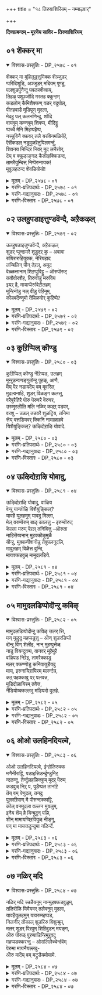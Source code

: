 +++
title = "१८ तिरुवाशिरियम् – नम्माऴ्वार्"

+++


**दिव्यप्रबन्दम् – मूरनॆय साविर – तिरुवाशिरियम्**

## ०१ शॆक्कर् मा

<details open><summary>विश्वास-प्रस्तुतिः - DP_२५७८ - ०१</summary>

शॆक्कर् मा मुहिलुडुत्तुमिक्क शॆञ्जुडर्  
प्परिदिशूडि, अञ्जुडर् मदियम् पूण्डु,  
पलशुडर्पुनैन्दु पवळस्शॆव्वाय्,  
तिहऴ् पशुञ्जोदि मरतह क्कून्ऱम्  
कडलोन् कैमिशैक्कण् वळर् वदुपोल्,  
पीतहवाडै मुडिपूण् मुदला,  
मेदहु पल् कलनणिन्दु, शोदि  
वायवुम् कण्नवुम् शिवप्प, मीदिट्टु  
प्पच्चै मेनि मिहप्पहैप्प,  
नच्चुविनै क्कवर् तलै यरविनमळियेऱॆ,  
ऎर्सॆकडल् नडुवुळऱॆतुयिलमर्न्दु,  
शिवनय निन्दिर निवर् मुद लनैत्तोर्,  
दॆय् व क्कूऴाङ्गळ् कैतॊऴक्किडन्द,  
तामरैयुन्दित्त् निप्पॆरुनायक\!  
मूवुलहळन्द शेवडियोयो\!
</details>

<details><summary>मूलम् - DP_२५७८ - ०१</summary>

शॆक्कर् मा मुहिलुडुत्तुमिक्क शॆञ्जुडर्  
प्परिदिशूडि, अञ्जुडर् मदियम् पूण्डु,  
पलशुडर्पुनैन्दु पवळस्शॆव्वाय्,  
तिहऴ् पशुञ्जोदि मरतह क्कून्ऱम्  
कडलोन् कैमिशैक्कण् वळर् वदुपोल्,  
पीतहवाडै मुडिपूण् मुदला,  
मेदहु पल् कलनणिन्दु, शोदि  
वायवुम् कण्नवुम् शिवप्प, मीदिट्टु  
प्पच्चै मेनि मिहप्पहैप्प,  
नच्चुविनै क्कवर् तलै यरविनमळियेऱॆ,  
ऎर्सॆकडल् नडुवुळऱॆतुयिलमर्न्दु,  
शिवनय निन्दिर निवर् मुद लनैत्तोर्,  
दॆय् व क्कूऴाङ्गळ् कैतॊऴक्किडन्द,  
तामरैयुन्दित्त् निप्पॆरुनायक\!  
मूवुलहळन्द शेवडियोयो\!
</details>

<details><summary>गरणि-प्रतिपदार्थः - DP_२५७८ - ०१</summary>

शॆक्कर् = सञ्जॆगॆम्पाद, मा = बलुदॊड्ड, मुहिल् = मोडवन्नु, उडुत्तु = उट्टुकॊण्डु, मिक्क =बहळ, शॆम् शुडर् = कॆम्पुतेजस्सन्नुळ्ळ सूर्यन, परिदि = परिवे षवन्नु \(सुत्तलिरुव विशिष्टवाद बॆळकन्नु\) शूडि = मुड्दु \(शिखरदल्लि धरिसि\) अम् शुडर् = सॊबगिन तेजस्सिन, मदियम् = चन्द्रनन्नु, पूण्डु = \(आभरणदन्तॆ\) धरिसि, पलशुडर् = हलवारु ज्योति\(नक्षत्र\)गळन्नु, पुनैन्दु = अलङ्करिसिकॊण्डु, पवळम् = हवळदन्तॆ, शॆम् वाय् = चॆन्दुटिगळ, मरतहम् कुन्ऱम् = मरकतरत्नद पर्वतवु. कडलोन् = समुद्रराजन, कैमिशै = कैगळल्लि \(तोळिनल्लि\), कण् वळर् वदु पोल् = पवडिसिरुव हाऎ, पीतह = हळदिय, आडै = वस्त्रवन्नू \(पीताम्बरवन्नू\), मुडिपूण् = किरीट, मुदला = मॊदलाद, मेदहु = बलुश्रेष्ठवाद, पल् = हलवारु, कलन् अणिन्दु = आभरणगळन्नु धरिसि, शोदि = बॆळगुव, वाय् अवुम् = तुटिगळन्नू, कण् अवुम् = कण्णुगळन्नू, शिवप्प = कॆम्पगू, \(कॆम्पागिरलु\), मीदिट्टु = मेलॆ जोडिसिरुव, पच्चैमेनि = पच्चॆय बण्नदिन्द शोभिसुव देह\(कान्ति\)वु, मिह = बहुवागि, पहैप्प = वैविध्यमयवागि, नच्चु = विषद\(नञ्जिन\), विनै = कार्यवन्नु माडुव, कवर् तलै = हरडिरुव तलॆयन्नुळ्ळ, अरवु = सर्पद, इन् = इनिदाद \(सुखकरवाद\), अमळि = हासुगॆयन्नु एऱि = हत्ति, ऎऱिकडल् = अलॆगळिन्द तुम्बिद कडलिन, नडुवुळ् = नडुवॆ, अऱितुयिल् = योगनिद्दॆयन्नु, अमर्न्दु = हिडिदु, शिवन् = शिवनू, अयन् = चतुर्मुखनू \(अजनू\), इन्दिरन् = देवेन्द्रनू, इवर् मुदल् = इवरे मॊदलागि, अनित्तोर् = ऎल्लरू, दॆय्व कुऴाङ्गळ् = देवतॆगळ कूटगळू,कैतॊऴि = कैमुगियलु, किडन्द = पवडिसिरुव, तामरै उन्दि = तावरॆहूवन्नु हॊक्कुळल्लि उळ्ळ, तनि = विशिष्ठनाद, पॆरुनायह = सर्वेश्वरने, मू उलहु = मूरुलोकगळन्नु, अळन्द = अळॆदुकॊण्ड, शे अडियोये= कोमलवाद \(सुन्दरवाद\) तिरुवडिगळुळ्ळवने.
</details>

<details><summary>गरणि-गद्यानुवादः - DP_२५७८ - ०१</summary>

सञ्जॆगॆम्पिन बलु दॊड्ड मुगिलन्नुट्टु, बहळ कॆम्पुतेजस्सन्नुळ्ल सूर्यन सुत्तलिरुव विशिष्टवाद बॆळकन्नु शिखरदल्लि धरिसि, सॊबगिन तेजस्सिन चन्द्रनन्नु आभरणदन्तॆ धरिसि, हलवारु ज्योति\(नक्षत्र\)गळन्नु अलङ्करिसिकॊण्डु, हवळदन्तॆ चॆन्दुटिगळन्नुळ्ळ, मरकतरत्नद पर्वतवु समुद्रराजन कैगळल्लि पवडिसिरुव हागॆ, पीताम्बरवन्नुट्टु, किरीटवे मॊदलाद बहुश्रेष्ठवाद हलवारु आभरणगळन्नु धरिसि, बॆळगुव \(कॆम्पगिरुव\) तुटिगळन्नू कण्णुगळन्नू जोडिसिरुव पच्चॆबण्णदिन्द शोभिसुव देहवु अत्यन्त वैविध्यमयवागियू, विषद कॆलसद हरडिरुव तलॆयन्नुळ्ळ सर्पद सुखकरवाद हासुगॆयल्लि अलॆगळिन्द तुम्बिद कडलिन नडुवॆ योगनिद्दॆयन्नु हिडिदु, शिवनू, ब्रह्मनू \(अजनू\), देवेन्द्रनू, इवरे मॊदलाद ऎल्ल देवतॆगळ कूटगळू कैमुगियुवन्तॆ, पवडिसिरुव पद्मनाभनाद अतिश्रेष्ठनाद सर्वेश्वरने, मूरु लोकगळन्नू अळॆदुकॊण्ड कोमलवाद \(सुन्दरवाद\) तिरुवडिगळुळ्ळवने\!
</details>

<details><summary>गरणि-विस्तारः - DP_२५७८ - ०१</summary>

सर्वेश्वरन दिव्यमङ्गळ स्वरूपवन्नु – ऎन्दरॆ, भगवन्तन साकार स्वरूपवन्नु – इल्लि आळ्वाररु विवरिसतॊडगिद्दारॆ. यावुदक्कू साटियिल्लद, ऎल्ल बगॆयल्लू सर्वश्रेष्ठनू, परमसुन्दरनू आद भगवन्तनन्नु नम्मन्थ सामान्य जनरिगॆ विवरिसि हेळुवुदादरू हेगॆ? नम्म अनुभवदल्लिये इरुव यावुदादरॊन्दु अपरूपवाद वस्तुवन्नु ऎत्तिकॊण्डु, अदर सॊबगन्नु ऊहॆयिन्द अनेकपट्टु हॆच्चिसिकॊण्डु, आ मूलक भगवन्तनन्नु अरियबहुदाद मार्गवन्नु इल्लि अनुसरिसलागिदॆ.

भगवन्तन ऒन्दॊन्दु अवयववन्नू, हीगॆ, बेरॆबेरॆ वस्तुगळॊडनॆ होलिसि, वर्णिसि हेळबहुदागिरुवाग, अवनन्नु परिपूर्णवागि वर्णिसि तिळियुवुदादरू साध्यवे? इदक्कागि, इल्लि आळ्वाररु ऒन्दु दीर्घवाद उपमानवन्नु बळसिकॊण्डिद्दारॆ. इतिहास, पुराणादि महाकाव्यगळल्लि बळसुव काव्योपमानगळ हागॆये इल्लिरुव उपमान. सामान्य उपमानदन्तल्लदॆ, इदर ऎरडु भागगळू बॆळॆयुत्ता होगुत्तवॆ. ऎरडु भागगळिगू निखरवाद होलिकॆ कॆलवॊम्मॆ कण्डु बरदिरबहुदु. अवु हागॆ अळ्ळकवागिये जोडणॆयागिरबहुदु.

इल्लि बळसिरुव काव्योपमानद वैशिष्ट्यवन्नु नोडोण. उपमानद पूर्वभागदल्लिरुवुदु; ऒन्दु दॊड्डबॆट्ट. \(अदन्नु अस्ताचल ऎन्नबहुदेनो\!\) अदु बलु दूरदल्लिदॆ. सूर्यनु अदर हिन्दॆ मरॆयागुवुदरल्लिद्दानॆ. सूर्यन हॊम्बॆळकु अदन्नू अदर सुत्तलूइरुव मोडगळन्नू सञ्जॆगॆम्पिन सुन्दरवाद बण्णदिन्द हॊळॆयिसुत्तदॆ. सूर्यनु तन्न तेजस्सन्नु अदर शिखरदल्लि हरडि हॊळॆयुत्तिद्दानॆ. कॆम्बण्णद सीरॆयन्नुट्टु मरकतरत्नद हागॆ आ बॆट्ट आकर्षकवागि कङ्गॊळिसुत्तदॆ. चन्द्रनू तारॆगळु आ बळिक बॆळगुत्ता बॆट्टक्कॆ बगॆबगॆय आभरणगळनन्नु जोडिसिदन्तॆ कङ्गॊळिसुत्तवॆ. सञ्जॆय कॆम्बण्णवे शिखरवन्नु चॆन्दुटिगळन्तॆ माडिदॆ. आ बॆट्टद मुन्दुगडॆयल्लि अलॆगळिन्द तुम्बिरुव बलु विस्तारवाद सागरविदॆ. आ सागरदल्लि शान्तवागि आ बॆट्ट मलगिरुवन्तॆ \(निद्रिसुत्तिरुवन्तॆ\) शोभिसुत्तदॆ. इदॆल्ल उपमानद मॊदलभाग.

उपमानद उत्तरभागदल्लि \(कडॆयभागदल्लि\) सर्वेश्वरनाद भगवन्तन साटियिल्लद रूपद विवरणॆ कण्डु बरुत्तदॆ. भगवन्तन देह ऒन्दु दॊड्ड पच्चॆय बॆट्टवे. अवनु हॊळॆहॊळॆयुव पीताम्बरवन्नु उट्टिद्दानॆ. अवन तुटिगळु कॆम्पगॆ आकर्षकवागिवॆ. मैमेलॆ नानाबगॆय रत्नाभरणगळ अलङ्कार. अलॆगळिन्द तुम्बिद पाल्गडलल्लि, हॆडॆगळन्नु बिच्चि कॊडॆयन्तॆ हिडिदिरुव शेषन हासुगॆयल्लि स्वामियु पवडिसि, योगनिद्दॆयल्लिद्दानॆ. ब्रह्म, रुद्र, इन्द्र मुन्ताद देवतॆगळॆल्लरू अल्लिगॆ बन्दु, मूरुलोकगळन्नू अळॆदुकॊण्ड अवन पवित्रवाद पादगळन्नु पूजिसुत्तारॆ. अवन नाभियल्लि सुन्दरवाद कमलद हू इदॆ.

ई ऎरडु भागगळन्नू ऒन्दु बगॆयल्लि अळ्ळकवागि कूडिसि, दीर्घवाद रीतियल्लि जोडिसिरुवुदे ई काव्योपमान.

विवरणॆयन्नु नोडिदरॆ महाविष्णुवाद सर्वेश्वरन विभवावतारवन्नु इल्लि हेळलागुत्तिदॆ ऎनिसुत्तदॆ.
</details>

## ०२ उलहुपडाइत्तुण्डवॆन्दै, अऱैकऴल्

<details open><summary>विश्वास-प्रस्तुतिः - DP_२५७९ - ०२</summary>

उलहुपडाइत्तुण्डवॆन्दै, अऱैकऴल्  
शुडर् प्पून्दामरै शूडुदऱ् कु – अवावा  
रुयिरुरुहियुक्क, नेरियहाद  
लन्बिलिन् पीन् तेऱल्, अमुद  
वॆळ्ळत्तानाम् शिऱप्पुविट्टु – ऒरुपॊरुट्  
कशैवोरशैह, तिरुवॊडु मरुविय  
इयऱ् है, मायाप्पॆरुविऱौलहम्  
मून्ऱिनॊडु नल् वीडु पॆऱिनुम्,  
कॊळ्वदॆण्णुमो तॆळ्ळियोर् कुऱिप्पे?
</details>

<details><summary>मूलम् - DP_२५७९ - ०२</summary>

उलहुपडाइत्तुण्डवॆन्दै, अऱैकऴल्  
शुडर् प्पून्दामरै शूडुदऱ् कु – अवावा  
रुयिरुरुहियुक्क, नेरियहाद  
लन्बिलिन् पीन् तेऱल्, अमुद  
वॆळ्ळत्तानाम् शिऱप्पुविट्टु – ऒरुपॊरुट्  
कशैवोरशैह, तिरुवॊडु मरुविय  
इयऱ् है, मायाप्पॆरुविऱौलहम्  
मून्ऱिनॊडु नल् वीडु पॆऱिनुम्,  
कॊळ्वदॆण्णुमो तॆळ्ळियोर् कुऱिप्पे?
</details>

<details><summary>गरणि-प्रतिपदार्थः - DP_२५७९ - ०२</summary>

उलहु = लोकगळन्नु, पडैत्तु = सृष्टिसि, उण्ड = नुङ्गिद, ऎन्दै = सर्वेश्वरन, अऱै = सद्दुमाडुव, कऴल् =आभरणगळ, शुडर् = हॊळॆयुव, सुन्दरवाद, तामरै = कमलगळन्नु, शूडुदऱ् कु = \(तलॆयल्लि\) मुडियुवुदक्कॆ, अवावु = आशिसुव, आर् उयिर् = तुम्बु जीववु \(आत्मवु\), उरुहि = कागि, उक्क = कृशिसि, नेरिय = उण्टाद, कादल् = भक्तियॆम्ब, अन्बिल् = आशॆयिन्द, इन् बु = हितवन्नु \(आनन्दवन्नु\), ईन् = कॊडुव, \(उण्टुमाडुव\), तेऱल् = मधुवु आद, अमुदम् = अमृत्द, वॆळ्ळत्तान् = प्रवाहदिन्द, आम् = आघुव, शिऱप्पु = हिरिमॆयन्नु, विट्टु =बिट्टु \(त्यजिसि\), ऒरु पॊरुट्कु = ऒन्दु \(कीळाद ऒन्दु\) प्रयोजनक्कागि, अशैवोर् = अलॆदाडुववरु, अशैह् = \(हागॆये\) अलॆदाडुत्तिरलि, तिरुवॊडु = श्रीदेवियॊडनॆ, मरुविय = कूडिरुव, इयऱ् कै= \(सहज\) स्वभावद, माया = नाशवागद, पॆरु विऱल् = अत्यन्त समर्थवाद, उलहम् = लोकगळु, मून्ऱिनॊडु =मूररॊडनॆयू, \(मूरक्किन्तलू\), नल् वीडु = उत्तमवाद वासस्थळवन्नु, पॆऱिनुम् = पडॆदरू\(पडॆयुवन्तादरू\), कॊळ्वदु = अनुसरिसुवुदु \(स्वीकरिसुवुदु\), ऎण्णुमो = साध्यवो, तॆळ्ळियोर् = तिळिदवर, कुऱिप्पे = गुरिये.
</details>

<details><summary>गरणि-गद्यानुवादः - DP_२५७९ - ०२</summary>

लोकगळन्नु सृष्टिसुव मत्तु लयगॊळिसुव \(उण्णुव\) सर्वेश्वरन सद्दु माडुव आभरणगळ हॊळॆयुव सॊबगिन \(पाद\) कमलगळन्नु तलॆयल्लि मुडियुवुदक्कॆ आशिसुव तुम्बु जीववु \(आत्मवु\) करगि कृशिसि \(बाडि\) उण्टाद भक्तियॆम्ब आशॆयिन्द हितवन्नु \(आनन्दवन्नु\) तरुव मधुवाद अमृतद प्रवाहदिन्द आगुव हिरिमॆयन्नु बिट्टुकॊट्टु, कीळाद \(अल्पवाद\) ऒन्दु प्रयोजनक्कागि अलॆदाडुववरु हागॆये अलॆदाडुत्तिरलि. श्रीदेवियॊडनॆ कूडिरुव \(सकलैश्वर्यदिन्द कूडिरुव\), अत्यन्त समर्थवाद, मूरुलोकगळिगिन्तलू उत्तमवाद वासस्थळवन्नु \(नॆलॆयनु\) पडॆयुवन्तादरू तिळिदवरगुरियन्ने स्वीकरिसुवुदु साध्यवो?
</details>

<details><summary>गरणि-विस्तारः - DP_२५७९ - ०२</summary>

ई पाशुरवू हिन्दिन पाशुरदन्तॆ तॊडकिनिन्द तुम्बिदॆ. जागरूकतॆयिन्द विषयवन्नु विङ्गडिसिकॊण्डु, सारवन्नु ग्रहिसबेकागिदॆ.

याव बगॆय जीवन श्रेयस्कर? सामान्यगृहस्थजीवनवे? विवेकिय जीवनवे? सामान्यगृहस्थन आशॆ अल्पवादद्दु. प्रापञ्चिक सुखवन्नु पडॆदुकॊळ्ळुव आशॆमात्रवे. विवेकि बल्ल ई प्रापञ्चिक सुखक्षणिकवादद्दु ऎन्दू, शाश्वतानन्दवन्नु कॊडुव गुरियॊन्दिदॆयॆन्दू, अदन्नु साधिसिकॊळ्ळुवुदक्कॆ सतत प्रयत्न नडॆसुवुदे परमश्रेष्ठवॆन्दू, आ गुरियन्नु सेरलुतक्क मार्गवन्ने अवनु अनुसरिसुत्तानॆ. आ मार्ग यावुदु?

हिन्दिन पाशुरदल्लि सर्वेश्वरनाद भगवन्तन नित्यसौन्दर्यस्वरूपवन्नु स्वारस्यपूर्णवागि हेळलायितु. इल्लि आ स्वामिय हिरिमॆयन्नु हेळलागुत्तदॆ. भगवन्तनु सृष्टि, स्थिति, लय कालगळल्लॆल्ला सर्वरक्षकनागिरतक्कवनु. अवनन्नु दृढवागि, भक्तिपूर्वकवागि आश्रयिसुवुदरिन्द, अमरत्ववन्नू, सकलसौभाग्यगळन्नु अनुभविसि आनन्दिसुव श्रेष्ठवाद नॆलॆयन्नू पडॆयबहुदु. अदु हेगॆ?

भगवन्तनल्लि दृढवाद आशॆयन्नु तन्दुकॊळ्ळुवुदु हेगॆ? सर्वसमर्थनू, सर्वरक्षकनू आद अवन साटियिल्लद हिरिमॆयल्लि अचलवाद विश्वासवन्निडुवुदु. दिव्याभरणगळिन्द हॊळॆयुव अवन तिरुवडिगळन्नु तन्न तलॆय मेलॆ ऎडॆबिडदॆ धरिसुव आशॆयन्नु हॆच्चिसिकॊळ्ळुवुदु. अदक्कागि तनु मनगळन्नु सॊरगिसुवुदु. हीगॆ, भक्तियॆम्ब गाढवाद आशॆयन्नु हॆच्चिसिकॊळ्ळुवुदु. अदन्नु बॆळसिकॊळ्ळुत्ता, आ जीवनवन्ने ऎडॆबिडदंऎ सवियुत्ता होगुवुदु. हीगॆ माडुवुदरिन्द बरुव अमरत्वद हिरिमॆयेनॆन्दु अरितुकॊळ्ळुवुदु. हीगॆल्ल योचिसुत्ता इहजीवनवन्नु कळॆयुव ’तिळिदवर’ \(ज्ञानिगळ\) मार्गदर्शनवन्नू, गुरियन्नू चिन्तिसुत्ता, साधुवागि जीविसुवुदे ऒन्दु दिव्यानुभव. सामान्य गृहस्थन हागॆ हॊट्टॆ, बट्टॆ, अलङ्कार, इन्द्रियसुखगळॆम्ब क्षणिकवाद अल्पफलगळ कडॆगॆ गमनकॊडुवुदक्किन्तलू ऎल्लरू ’तिळिदवर’ गुरियन्नू मार्गवन्नू स्वीकरिसुवुदे युक्तवादद्दु.
</details>

## ०३ कुऱिप्पिल् कॊण्डु

<details open><summary>विश्वास-प्रस्तुतिः - DP_२५८० - ०३</summary>

कुऱिप्पिल् कॊण्डु नॆऱिप्पड, उलहम्  
मून्ऱुडन्वणङ्गुतोन्ऱु पुहऴ्, आणै,  
मॆय् पॆऱ नडायदॆय् वम् मूवरिल्  
मुदल्वनाहि, शुडर् विळङ्ग कलत्तु,  
वरैपुरैतिरै पॊरु पॆरुवरै वॆरुवर,  
उरुमुरलॊलि मलि नळिर् कडऱ् पडवर्,  
वरशु – उडल् तडवरै शुळट्रिय, तनिमा  
त्तॆय् वत्तडियवर् क्किनि नामाळाहवे  
यिशैयुङ्किल्? ऊऴिदोऱाऴि योवादे.
</details>

<details><summary>मूलम् - DP_२५८० - ०३</summary>

कुऱिप्पिल् कॊण्डु नॆऱिप्पड, उलहम्  
मून्ऱुडन्वणङ्गुतोन्ऱु पुहऴ्, आणै,  
मॆय् पॆऱ नडायदॆय् वम् मूवरिल्  
मुदल्वनाहि, शुडर् विळङ्ग कलत्तु,  
वरैपुरैतिरै पॊरु पॆरुवरै वॆरुवर,  
उरुमुरलॊलि मलि नळिर् कडऱ् पडवर्,  
वरशु – उडल् तडवरै शुळट्रिय, तनिमा  
त्तॆय् वत्तडियवर् क्किनि नामाळाहवे  
यिशैयुङ्किल्? ऊऴिदोऱाऴि योवादे.
</details>

<details><summary>गरणि-प्रतिपदार्थः - DP_२५८० - ०३</summary>

कुऴिप्पिल् कॊण्डु = गुरियागिट्टुकॊण्डु, \(सङ्कल्पिसि\), नॆऱि पड = सन्मार्गदल्ल् बीळुवुदन्नु, उलहम् = मून्ऱु = मूरुलोकगळू, उडन् = ऒट्टिगॆ, वणङ्गु = ऎरतुवुदरिन्द, तोन्ऱु = तोरुव \(कण्डुबरुव\), पुहऴ् = कीर्तियुळ्ळवनागि, आणै = \(तन्न\) आज्ञॆयन्नु, मॆय् पॆऱ = वास्तववागिरुवन्तॆ, \(सत्यवागियू, सत्यवागि पडॆयुवन्तॆ\), नडाय = नडॆसुववनागि, शॆय् वम् मूवरिल् = मूवरु देवरुगळल्लि, मुदल् वन् आहि = प्रधाननागिरुववनू, शुडर् विळङ्गु = ज्योति बॆळगुव, आहत्तु = ऎदॆयुळ्ळवनू, वरैपुरै = बॆट्टदहागॆ, तिरै = अलॆगळु, पॊरु = नुग्गिबरुव, पॆरुवरि = महत्ताद पर्वतगळू \(कुलपर्वतगळू\), वॆरुवरै = महत्ताद पर्वतगळू \(कुलपर्वतगळू\), वॆरुवर = अञ्जुवन्तॆ, उरुम् = सिडिलु, मुरल् = मॊळगुवन्तॆ, ऒलि = शब्ददिन्द, मलि = तुम्बिरुव, नळिर् = तम्पाद, कडल् = कडलल्लि, पडमरवु = हॆडॆय सर्पद, अरशु = आसन \(वासुकिय\), उडल् = देहवन्नु, तडवरै = बलुदॊड्डपर्वतक्कॆ \(मन्दरपर्वतक्कॆ\), शुऴट्रिय = सुत्तिदवनाद, तनि = साटियिल्लदवनाद \(अद्वितीयनाद\), मादॆय् वत्तु = महादेवन \(सर्वेश्वरन\), अडियवर् क्कु = भक्तरिगॆ, इनि = इन्नु, नाम् = नावु, आळ् आहवे = दासरागिये, इशैक्कूम् कॊल् = हॊन्दिकॊण्डिरुबेको? ऊऴिदोऱुऊऴि = युगयुगगळल्लियू, ओवादे = बिडदन्तॆ.
</details>

<details><summary>गरणि-गद्यानुवादः - DP_२५८० - ०३</summary>

मूरु लोकगळू सन्मार्गदल्लि नडॆयुवुदन्नु गुरियागिट्टुकॊण्डवनू, \(अवु\) ऒट्टिगॆ ऎरगुवुदरिन्द कण्डुबरुव कीर्तियुळ्ळवनू, तन्न आज्ञॆयन्नु सत्यवागिरुवन्तॆ \(चाचुतप्पदन्तॆ\) नडॆसुववनू, मूवरु देवरुगळल्लि प्रधाननागिरुववनू, हॊळॆहॊळॆयुव ऎदॆयुळ्ळवनू, कुलपर्वतगळू नडुगुवन्तॆ बॆट्टदहागॆ अलॆगळु नुग्गि बरुव, सिडिलु मॊळगुवन्तॆ शब्ददिन्द तुम्बिरुव, तम्पाद कडलल्लि हॆडॆय सर्पगळ अरसन देहवन्नु बलुदॊड्ड पर्वतक्कॆ सुत्ति कडॆदवनू, साटियिल्लदवनू, आद, सर्वेश्वरन भक्तरिगॆ इन्नु नावु युगयुगळल्लू बिडदन्तॆ दासरागिये हॊन्दिकॊण्डिरबेको?
</details>

<details><summary>गरणि-विस्तारः - DP_२५८० - ०३</summary>

भगवद्भक्तियन्नु परिपूर्णवागि पडॆदुकॊळ्ळुवुदक्कॆ यावुदु उपाय? अदर विषयदल्लि ज्ञानवन्नु सम्पादिसिकॊळ्ळुवुदे, अथवा भक्तिभाववन्नु चॆन्नागि अनुभविसि तिळिदवराद भगवद्भक्तर मार्गवन्नु कार्यतः अनुसरिसुवुदे? – ऎम्बुदन्नु हिन्दिन पाशुरदल्लि हेळलायितु.

अदे विषयवन्नु मुन्दुवरिसुत्ता – नावु भक्तर किङ्कररागि ऎष्टुकाल नडॆदुकॊळ्ळुवुदरिन्द नमगॆ भक्तिय फल लभिसुवुदु? युगयुगगळल्लू हीगॆये नडॆदुकॊळ्ळुत्तिरबेके? ऎन्दु प्रश्निसि, हेळलागुत्तदॆ.

भगवन्तन सङ्कल्प ऎष्टु उदात्तवादद्दु\! तानु सृष्टिसिद मूरुलोकगळू सन्मार्गदल्लि नडॆयुत्ता, आ मूलक उज्जीवनगॊळ्ळबेकॆम्बुदे अवन सङ्कल्प. आ कारणदिन्दले अवनु मूरुलोकगळन्नू रक्षिसुवुदु. ब्रह्म, विष्णु, रुद्ररॆम्ब मूरु मूर्तिगळल्लि अवने प्रधाननादवनु. अवन आज्ञॆ \(कट्टळॆगळु\) चाचुतप्पदन्तॆ तन्न सृष्टियन्नु नडॆसतक्कवनु. सर्वैश्वर्यपूर्णवाद वक्षस्थलवुळ्ळवनु. भयङ्करवागि भोर्गरॆयुव पाल्गडलल्लि मन्दरपर्वतवन्निळिसि, वासुकियन्नु अदक्कॆ \(हग्गवागि\) सुत्ति, देवासुररिन्द कडॆयिसि, अमृतवन्नु पडॆदु, देवतॆगळिगित्तु, अवरन्नु अमररन्नागिसिदनु. अवनु स्वतः परिपूर्णनु. साटियिल्लदवनु. अन्थवन पादसेवकरागिरुववरु, अवनन्ने नम्बि, आश्रयिसि, ऎडॆबिडदन्तॆ अवनन्नु भजिसि पूजिसुववरु. अवर किङ्कररागि, नावु अवर सेवॆमाडुत्ता बरुवुदरिन्द, अवर मार्गवु नमगॆ अरिवागुवुदु. नम्मल्लू भक्ति परिपक्वगॊळ्ळुवुदु. नावू भगवन्तन अनन्यभक्तरागबहुदु.
</details>

## ०४ ऊऴिदोऱाऴि योवादु,

<details open><summary>विश्वास-प्रस्तुतिः - DP_२५८१ - ०४</summary>

ऊऴिदोऱाऴि योवादु, वाऴिय  
वॆन्ऱु यान्तॊऴि विशैयुङ्किल्?  
यावहै युलहमुम् यावदु मिल्ला,  
मेल् वरुम्पॆरुम् बाऴ् कालत्तु – इरुम्बॊरुट्  
कॆल्ला मरुम् पॆऱल् तनिवित्तु –ऒरुता  
नाहित्तॆय्वनान् मुहक्कॊऴुमुळै  
यीन्ऱु, मुक्कणीशनॊडु तेवुपलनुदलि,  
मावुलहम् विळैत्त वुन्दि,  
मायक्कडवुळ् मामुदलडिये.
</details>

<details><summary>मूलम् - DP_२५८१ - ०४</summary>

ऊऴिदोऱाऴि योवादु, वाऴिय  
वॆन्ऱु यान्तॊऴि विशैयुङ्किल्?  
यावहै युलहमुम् यावदु मिल्ला,  
मेल् वरुम्पॆरुम् बाऴ् कालत्तु – इरुम्बॊरुट्  
कॆल्ला मरुम् पॆऱल् तनिवित्तु –ऒरुता  
नाहित्तॆय्वनान् मुहक्कॊऴुमुळै  
यीन्ऱु, मुक्कणीशनॊडु तेवुपलनुदलि,  
मावुलहम् विळैत्त वुन्दि,  
मायक्कडवुळ् मामुदलडिये.
</details>

<details><summary>गरणि-प्रतिपदार्थः - DP_२५८१ - ०४</summary>

ऊऴिदोऱाऴि =युगयुगगळल्लियू, ओ वादु = ऎडॆबिडदन्तॆ, वाऴिय ऎन्ऱु = बदुकुवन्तागलि ऎन्दु, यान् = नानु, तॊऴ = सेवॆमाडुवन्तॆ, इशैयुम् कॊल् = साध्यवागुवुदो? यावहै उलहमुम् = ऎल्ला विधवाद लोकगळू, यावरुम् = ऎल्ला जीविगळू, इल्ला = इल्लद, मेल् वरुम् = हिन्दॆ कळॆदुहोद \(मुन्दॆ बरुव\), पॆरुपाऴ् कालत्तु = महाप्रळयकालदल्लि, इरु = इरुव, पॊरुट्कु ऎल्लाम् = \(आत्म\)वस्तुगळिगॆल्ला, अरु = कार्‍अण्वागि, पॆऱल् = सृष्टिगॆ, तनिवित्तु = ऒण्टिबीज, ऒरु = साटियिल्लद, तान् आहि = ताने आगि, शॆय् वम् = दैवनाद, नान् मुहन् = चतुर्मुखनॆम्ब, कॊऴु = बलिष्ठवाद, मुळै = मॊळकॆयन्नु, ईन्ऱु= पडॆदु, मुख्खन् ईशनॊडु = मुक्कण्णनॆम्ब ईशनॊडनॆ, तेवु = देवतॆगळन्नु, पल = अनेकरन्नु, नुदलि = पडॆदु, मा उलहम् = मूरुलोकगळन्नू, विळैत्त = बॆळॆसिद, उन्दि = नाभियुळ्ळ, मायमा = आश्चर्यकारकनाद, कडवुळ् = भगवन्तन, मा = दिव्यसुन्दरवाद, मुदल् = परमश्रेष्ठवाद, अडिये = तिरुवडियन्ने.
</details>

<details><summary>गरणि-गद्यानुवादः - DP_२५८१ - ०४</summary>

ऎल्ला विधवाद लोकगळू, ऎल्ला जीविगळु इल्लद, हिन्दॆ कळॆदुहोद \(मुन्दॆबरुव\) महाप्रळयकालदल्लि इरुव आत्मवस्तुगळिगॆल्ला कारणवागि, सृष्टिगॆ साटियिल्ल्द ऒण्टि बीज ताने आगि, दैवनाद नाल्मुखनॆम्ब बलिष्ठवाद मॊळकॆयन्नु पडॆदु, मुक्कण्णनॆम्ब ईशनॊडनॆ अनेकानेक देवतॆगळन्नु पडॆदु, मूरुलोकगळन्नू बॆळॆसिद नाभियुळ्ळ आश्चर्यकारकनाद भगवन्तन दिव्यसुन्दरवाद परमश्रेष्ठवाद तिरुवडियन्ने युगयुगगळल्लियू ऎडॆबिडदन्तॆ बाळुवन्तागलि ऎन्दु नानु सेवॆमाडुवुदक्कॆ साध्यवागुवुदो?
</details>

<details><summary>गरणि-विस्तारः - DP_२५८१ - ०४</summary>

यावुदु परमश्रेष्ठवाद गुरि? हुट्टु-सावुगळ सुळियल्लि सिक्किबिद्दु, जरॆ, व्याधि, दुःख, सङ्कटगळन्नु अनुभविसुत्तले इरुवुदे? अथवा भगवन्तन अडिदावरॆगळन्नाश्रयिसि, हुट्टिनिन्द मुक्तनागि, भगवन्तनन्नु सेरि, अल्लि अवन नित्यकिङ्करनागि बाळुवुदे? इदक्कॆ उत्तरवागिदॆ ई पाशुर.

हिन्दॆ ऒन्दु महाप्रळय बन्तु. आग सर्वनाशवायितु. ऎल्लवू अळिदवु. आ जीविगळल्लॆल्ला नॆलसिद्द आत्मवस्तुगळिगॆ ऎडॆकॊडुवुदक्कागि, सर्वेश्वरनाद भगवन्तने अतपरूपवाद, ऒण्टियाद, बीजवाद तन्न नाभियिन्दले नाल्मुखनन्नु सृष्टिसिद. अवन मूलक मुक्कण्णने मुन्ताद समस्तदेवतॆगळन्नू पडॆद. आ मूलक मूरुलोकगळन्नू बॆळॆसिद. हीगॆये ऒन्दॊन्दु महाप्रळय बन्दाग अत्याश्चर्यकरवागि, भगवन्तनु ऎल्ल सृष्टियन्नू नडॆसुत्तानॆ. ऎल्लवन्नू रक्षिसुत्तानॆ.

आळ्वाररु हेळुत्तारॆ- साटियिल्लद आ सर्वेश्वरन दिव्यसुन्दरवू परमपवित्रवू श्रेष्ठवू आद तिरुवडिगळन्नु नानु ऎडॆबिडदन्तॆ ऎल्लकालदल्लू सेवॆमाडुत्ता बाळुव भाग्य ननगॆ लभिसुवुदे?

“नानु”, ऎन्दरॆ, प्रतियॊब्ब जीवियू. ई आशय ऎल्ला जीविगळिगू अन्वयिसुत्तदॆ. प्रतिजीविय उज्जीवनद गुरिये इदु\!
</details>

## ०५ मामुदलडिप्पोदॊन्ऱु कविऴ्

<details open><summary>विश्वास-प्रस्तुतिः - DP_२५८२ - ०५</summary>

मामुदलडिप्पोदॊन्ऱु कविऴ् त्तलर् त्ति,  
मण् मुऴुदु महप्पडुत्तु – ऒण् शुडरडिप्पॊ  
दॊन्ऱु विण् शॆलीइ, नान् मुहप्पुत्तेळ्  
नाडु वियन्दुवप्प, वानवर् मुऱैमुऱै  
वऴिपड निऱेइ, तामरैक्काडु  
मलर् क्कण्णॊडु कनिवायुडैयदु  
माय्, इरुनायिऱायिरम् मलर्न्दन्न,  
कऱ् पहक्कावु पऱ् पलवन्न,  
मुडिदोळायिरम् तवैत्त,  
नॆडियोय्क्कल्लदु मडियदो वुलहे.
</details>

<details><summary>मूलम् - DP_२५८२ - ०५</summary>

मामुदलडिप्पोदॊन्ऱु कविऴ् त्तलर् त्ति,  
मण् मुऴुदु महप्पडुत्तु – ऒण् शुडरडिप्पॊ  
दॊन्ऱु विण् शॆलीइ, नान् मुहप्पुत्तेळ्  
नाडु वियन्दुवप्प, वानवर् मुऱैमुऱै  
वऴिपड निऱेइ, तामरैक्काडु  
मलर् क्कण्णॊडु कनिवायुडैयदु  
माय्, इरुनायिऱायिरम् मलर्न्दन्न,  
कऱ् पहक्कावु पऱ् पलवन्न,  
मुडिदोळायिरम् तवैत्त,  
नॆडियोय्क्कल्लदु मडियदो वुलहे.
</details>

<details><summary>गरणि-प्रतिपदार्थः - DP_२५८२ - ०५</summary>

मा = बलुदॊड्ड, मुदल् अडि पोदु = मॊदल तिरुवडि ऎम्ब पुष्प, ऒन्ऱु = ऒन्दन्नु, कविऴ् त्तु = प्रसरिसि, मण् मुऴुदुम् = भूमण्डलवन्नॆल्ला, अहप्पडुत्तु = स्वाधीनपडिसिकॊण्डु, ऒण् = सुन्दरवाद, शुडर् = तेजस्सिनिन्द कूडिद, अडि पोदु = तिरुवडिपुष्प, ऒन्ऱु = मत्तॊन्दन्नु, नान् मुहन् = नाल्मुखन, पुत्तोळ् = पवित्रवाड \(देवतॆगळ\), नाडु = लोकवु, वियन्दु= आश्चर्यपडुवन्तॆयू, उवप्प = आनन्दिसुवन्तॆयू, वानवर् = देवतॆगळु, मुऱै मुऱै = शास्त्रगळ रीतियल्लि विधिवत्तागि, \(शास्त्रोक्तवागि\), वऴिपड = पूजिसुवन्तॆयू, विण् = आकाशक्कॆ, शॆलीइ = एरिसि, \(कळुहिसि\), निऱे इ = निल्लिसि, तामरैक्कादु = तावरॆय दण्टिन, मलर् = हूविनन्तॆ इरुव, कण्णॊडु = कण्णुगळन्नू, कनिवाय् = \(तॊण्डॆ\) हण्णिनन्तॆ तुटिगळन्नू, उडैयदुम् आय् = उळ्ळवनागि, इरु = बलुदॊड्ड, नायिऱु = सूर्यरु, आयिरम् = साविर, मलर्न्दन्न = उदयिसिदन्तॆ, मुडि = किरीटवन्नू \(तलॆयन्नू\) \(उळ्ळवनागि\), पल् पल = अनेकानेक, कऱ् पहम् = कल्पवृक्षगळ, कावुअन्न = काडुगळन्तॆ, तोळ् आयिरम् = साविरतोळुगळन्नु, तवैत्त = पडॆदवनाद, नॆडियोय् क्कू = सर्वेश्वरनिगॆ \(सर्वेश्वरनाद निनगॆ\), अल्लदु = अल्लदॆ, अडियदो = सेवॆमाडदो, उलहे = लोकवे?
</details>

<details><summary>गरणि-गद्यानुवादः - DP_२५८२ - ०५</summary>

बलुदॊड्ड मॊदलनॆय पादपुष्पवॊन्दन्नु प्रसरिसि, भूमण्डलवन्नॆल्ला स्वाधीनपडिसिकॊण्डु, अति दिव्यवाद तेजस्सिनिन्द कूडिद मत्तॊन्दु पादपुष्पवन्नु नाल्मुखन मत्तु देवतॆगळ पवित्रवाद नादु \(लोक\) आश्चर्यपडुवन्तॆयू, आनन्दिसुवन्तॆयू, देवतॆगळु विधिवत्तागि पूजिसुवन्तॆयू आकाशक्कॆ एरिसि, निल्लिसि, तावरॆयदण्टिन हूविनन्तिरुव कण्णुगळन्नू, तॊण्डेहण्णिनन्तिरुव तुटिगळन्नू उळ्ळवनागि, बलुदॊड्ड साविरसूर्यरु उदयिसिदन्तॆ किरीट\(त्तलॆ\)वन्नुळ्ळवनागि, अनेकानेक कल्पवृक्षगळ काडुगळन्तॆ साविरतोळुगळन्नू पडॆदवनाद सर्वेश्वरनाद निनगल्लदॆ लोकवे \(बेरॊब्बनिगॆ\) सेवॆ माडुवुदे?
</details>

<details><summary>गरणि-विस्तारः - DP_२५८२ - ०५</summary>

भगवन्तन त्रिविक्रमावतारवन्नु ऎष्टॆष्टु बगॆयल्लि वर्णिसि हेळिदरू, आळ्वाररिगॆ तृप्तियागुवुदिल्लवो ऎन्तॊ\! ई पाशुरवू सह आ दिव्याद्भुत अवतारद वर्णनॆनॆये मीसलु?

आळ्वाररु हेळुत्तारॆ- भगवन्त, नीनु महाद्भुतकारियाद त्रिविक्रमने\! निन्न आ अद्वितीयवाद सॊबगन्नू, निन्न सर्वव्यापकत्ववन्नू कण्डुकॊण्डवरु निनगल्लदॆ बेरॊब्बरिगॆ सेवॆ माड्बयसुवरे? ऎल्ला लोकगळू निनगेये ऎल्ला बगॆय सेवॆयन्नू माडुत्तारॆ खण्डित.
</details>

## ०६ ओओ उलहिनदियल्वे,

<details open><summary>विश्वास-प्रस्तुतिः - DP_२५८३ - ०६</summary>

ओओ उलहिनदियल्वे, ईन्ऱोळिरुक्क  
मणैनीराट्टि, पडाइत्तिडर्न्दुण्डुमिऱ्  
न्दळन्दु, तेर्न्दुलहळिक्कुम् मुदऱ् पॆरुम्  
कडवुळ् निऱ् प, पुडैप्पल तानऱि  
तॆय् वम् पेणुदल्, तनदु  
पुल्लऱिवाण् मै पॊरुन्दक्काट्टि,  
कॊल् वनमुदला वल्लन मुयलुम्,  
इनैय शॆय् है यिन्बुदुन् पळि,  
शॊन् मामायप्पिऱवियुळ् नीङ्गू,  
पन् मा मायत्तऴुन्दुमा नळिर्न्दे.
</details>

<details><summary>मूलम् - DP_२५८३ - ०६</summary>

ओओ उलहिनदियल्वे, ईन्ऱोळिरुक्क  
मणैनीराट्टि, पडाइत्तिडर्न्दुण्डुमिऱ्  
न्दळन्दु, तेर्न्दुलहळिक्कुम् मुदऱ् पॆरुम्  
कडवुळ् निऱ् प, पुडैप्पल तानऱि  
तॆय् वम् पेणुदल्, तनदु  
पुल्लऱिवाण् मै पॊरुन्दक्काट्टि,  
कॊल् वनमुदला वल्लन मुयलुम्,  
इनैय शॆय् है यिन्बुदुन् पळि,  
शॊन् मामायप्पिऱवियुळ् नीङ्गू,  
पन् मा मायत्तऴुन्दुमा नळिर्न्दे.
</details>

<details><summary>गरणि-प्रतिपदार्थः - DP_२५८३ - ०६</summary>

ओओ = अय्यो, उलहिनदु = लोकद, इयल्वे =स्वभाववे,ईन्ऱोळ् = हडॆदवळु, इरुक्क = इरलागि, मणै = \(अवळु कुळितुकॊळ्ळुव\) मणॆगॆ, नीराट्टि = स्नानमाडिसि \(उपचारगळन्नु माडि\), पडैत्तु = लोकगळन्नु पडॆदु \(सृष्टिसि\), इडर्न्दु = उद्धरिसि, उण्डु = उण्डु, उमिळ्न्दु = उगुळि \(मत्तॆ हॊरहाकि\), अळन्दु = \(अदन्नु\) अळॆदुकॊण्डु, तेर्न्दु = अरितुकॊण्डु, अळिक्कुम् = रक्षिसुव, मुदल् = आदिकारणनाद, पॆरु = परात्परनाद \(अतिश्रेष्ठनाद\), कडवुळ् = भगवन्तनु, निऱ् प = इरलागि, पुडै= याव मूलॆयल्लोइरुव, पल = हलवारु, तान् अऱि = तानु अरितुकॊळ्ळबहुदाद, तॆय् वम् = दैववन्नु, पेणुदल् = आराधिसुवुदू, तनदु = तन्न, पुल् अऱिवाण्मै = अल्पज्ञानवन्नु पॊरुन्द = हॊन्दिकॊळ्ळुवुदन्नु, काट्टि= तोरिसि, कॊल् वन = कॊल्लुविकॆ \(बलिकॊडुविकॆ\), मुदला = मॊदलाद, अल्लन = अल्लद \(माडबारद\), मुयलुम् = प्रयत्नगळन्नू, इनैय शॆय् है = इन्थ कॆलसगळन्नू \(माडि\), इन्बु तुन्बु = हितवॆन्नुव सङ्कटवन्नु, अळि = कॊडुव, शॊल् = पुरातनवाद, मा = महत्ताद, मायम् = वञ्चनॆय, पिऱवियुळ् = हुट्टिनल्लि, नीङ्गा = ऎन्दॆन्दिगू नीगदन्तॆ \(बिडुगडॆयागदन्तॆ\), पल् = हलवारु \(अनेकानेक\), मा = विचित्रवाद, मायत्तु = मायजालदल्लि, अमिन्दुम् = मुळुगुत्तारॆ, आ = आहा,\(अय्यो\), नळिर्न्दे = व्यर्थवागिये \(निरर्थकवागिये\),
</details>

<details><summary>गरणि-गद्यानुवादः - DP_२५८३ - ०६</summary>

अय्यो, लोकद स्वभाववे\! हडॆदवळु इरलागि, \(अवळु उपयोगिसुव\) मणॆगॆस्नानमाडिसु \(उपचारगळन्नु माडु\)त्तारॆ. लोकगळन्नु पडॆदु \(सृष्टिसि\), उद्धरिसि, उण्डु, मत्तॆ सृष्टिसि, अदन्नळॆदुकॊण्डु, अरितु, रक्षिसुव आदिकारणनू परमश्रेष्ठनू आद भगवन्तनिरलागि, यावुदो मूलॆय दैववन्नु आराधिसुवुदू, तन्न अल्पमतिगॆ हॊन्दिकॊळ्ळुवुदन्नु तोरिसि, बलिकॊडुविकॆ मॊदलाद माडबारद प्रयत्न \(कार्य\)गळन्नू, इन्थवे इतर कॆलसगळन्नू माडि, हितवॆन्नुव सङ्कटवन्नु कॊडुव पुरातनवू महावञ्चनॆयदू आद हुट्टिनल्लि, अनेकानेक चित्रविचित्रनाद मायजालदल्लि व्यर्थवागिये \(निरर्थकवागिये\) मुळुगुत्तारल्ल, अय्यो\!
</details>

<details><summary>गरणि-विस्तारः - DP_२५८३ - ०६</summary>

ई पाशुर स्पष्टवू स्वारस्यपूर्णवू आदद्दु. हृदयङ्गमवू सुन्दरवू आद साम्य\(उपमान\)वॊन्दन्नु बळसिकॊण्डु, आळ्वाररु तम्म मुख्य उपदेशवन्नु इल्लि नीडुत्तिद्दारॆ.

“ईन्ऱोळिरुक्क मणैनीराट्टि” – तनगॆ जन्मकॊट्ट तायिये कण्णॆदुरल्लिरुवाग, अवळिगॆ सल्लबेकाद अग्रमर्यादॆयन्नू, उपचारगळन्नू सल्लिसदॆ, अवळु उपयोगिसुव निर्जीव वस्तुवॊन्दक्कॆ ऎल्ला बगॆय उपचारगळन्नू नडॆसुवुदु ऎन्थ नगॆपाटलिन विचार\! इदॆन्थ लोकस्वभाव\!

आळ्वाररु लोकद जनर स्वभावक्कॆ मरुगुत्तारॆ. जन हॆत्ततायियन्ने अलक्षिसुत्तारॆ. अवळिगॆ बदलागि, अवळु बळसुव यावुदो ऒन्दु अल्पवस्तुविगॆ ऎल्ल बगॆय उपचारगळन्नू नडॆसुत्तारल्ल\! निजवस्तु यावुदॆन्दु कण्डुकॊळ्लदॆ, यावुदो ऒन्दु असमर्थवाद अल्पवस्तुवन्नु पूजिसुत्तारॆ. इदरिन्द अवरिगॆ बरुवुदादरू एनु? वञ्चनॆयिन्द कूडिद, क्षणिकवू नश्वरवू आद ’हित’ऎम्ब सङ्कटदिन्द कूडिद ’हुट्टि’ न मायाजालदल्लि सिक्किकॊण्डु नरळुत्तारल्ल\! एनु विचित्र स्वभाव अवरदु\!

आळ्वाररु हेळुत्तारॆ- लोकद \(जनर\) स्वभाववन्नु एनॆन्नबेकु? हॆत्ततायियन्नु कडॆगणिसि, आकॆ बळसुव यावुदो ऒन्दु आळवाद निर्जीववस्तुवन्नु आदरदिन्द काणुत्तारल्ल\! इदे रीतियल्लि, सृष्टि, स्थिति, लयगळिगॆ आदिकारणनाद, सर्वसमर्थनाद, ऎल्ल कालगळल्लू रक्षकनाद भगवन्तनन्नु कडॆगणिसुत्तारॆ. बदलागि, यावुदो ऒन्दु असमर्थवू अल्पवू आद दैववन्नु आदरदिन्द पूजिसुत्तारॆ\! इदरिन्द अवरिगॆ ’बिडुगडॆ’ बरुवुदे? संसारद बन्धन बिडुगडॆयागुवुदे? बदलागि, अवरिगॆ संसारद सङ्कोलॆयु इन्नष्टु बलवागि बिगिसिकॊळ्ळुवुदु, अष्टॆ\!

इहलोकदल्लि ’तायि’ प्रत्यक्षदैव. अवळिगॆ नडॆसुव आदरद सेवॆयिन्द तानु तृप्ति सन्तोषगळन्नु पडॆयबहुदु. हागॆये, सर्वेश्वरनाद भगवन्तनन्नु आश्रयिसि, आदरदिन्द पूजिसि सेवॆ माडुवुदरिन्द, तनगॆ संसारबन्धनदिन्द बिडुगडॆयू नित्यानन्द सुखवू लभिसुवुदु. इदे आळ्वारर अति मुख्य उपदेश.
</details>

## ०७ नळिर् मदि

<details open><summary>विश्वास-प्रस्तुतिः - DP_२५८४ - ०७</summary>

नळिर् मदि च्चडैयनुम् नान्मुहक्कडवुळुम्,  
तळिरॊळि यिमैयवर् तलैवनुम् मुदला,  
यावहैयुलहमुम् यावरुमहप्पड,  
निलनीर् तीकाल् शुडरिरु विशुम्बुम्,  
मलर् शुडर् पिऱवुम् शिऱिदुडन् मयङ्ग,  
ऒरु पॊरुळ् पुऱप्पाडिन्ऱिमुऱुवदु  
महप्पडक्करन्दु – ओरालिलैच्चेर्न्दवॆम्  
पॆरुमा मायनैयल्लदु-  
ऒरु मादॆय् वम् मट्रुडैयमोयामे.
</details>

<details><summary>मूलम् - DP_२५८४ - ०७</summary>

नळिर् मदि च्चडैयनुम् नान्मुहक्कडवुळुम्,  
तळिरॊळि यिमैयवर् तलैवनुम् मुदला,  
यावहैयुलहमुम् यावरुमहप्पड,  
निलनीर् तीकाल् शुडरिरु विशुम्बुम्,  
मलर् शुडर् पिऱवुम् शिऱिदुडन् मयङ्ग,  
ऒरु पॊरुळ् पुऱप्पाडिन्ऱिमुऱुवदु  
महप्पडक्करन्दु – ओरालिलैच्चेर्न्दवॆम्  
पॆरुमा मायनैयल्लदु-  
ऒरु मादॆय् वम् मट्रुडैयमोयामे.
</details>

<details><summary>गरणि-प्रतिपदार्थः - DP_२५८४ - ०७</summary>

नळिर् = तण्णनॆय, मदि = चन्द्रनन्नु, चडैयनुम् = जडॆयल्लि उळ्ळवनू, नान्मूहक्कडवुळुम् = नाल्मुखनॆम्ब दैववू, तळिर् = हसनाद, ऒळ् = तेजस्सिन, इमैयवर् = देवतॆगळ, तलैवनुम् = ऒडॆयनू, मुदला = मॊदलागि, यावहै = याव बगॆय \(ऎल्ला\), उलहमुम् = लोकवू, यावरुम् = याव बगॆय \(ऎल्ला\) प्राणिगळू, अहप्पड = ऒळपट्ट, निलम् = नॆल, नीर् = नीरु, ती = बॆङ्कि, काल् = गाळि, शुडर् = तेजस्सिनिन्द कूडिद, इरु = विस्तारवाद, विशुम्बुम् = आकाश,\(इवुगळू\) मलर् शुडर् पिऱवुम् = बलहुच्चु सङ्ख्यॆय \(पद्म ऎम्बष्टु\) तेजो वस्तुगळू \(सूर्य, चन्द्र, नक्षत्रादिगळू\), शीऱदु = चिक्कदरल्लि उडन् = ऒट्टिगॆ, मयङ्ग = अडगिकॊळ्ळुवन्तॆ, ऒरु = यावॊन्दु, पॊरुळ् = वस्तुवू, पुऱप्पाडु = हॊरक्कॆ बरुविकॆ, इन्ऱि = इल्लदॆ, मुऱुवदुम् = ऎल्लवू \(सम्पूर्णवागि\), अहप्पड = अडगिरुवन्तॆ, करन्दु = मरॆमाडि, ओर् आल् इलै = ऒन्दु आलद ऎलॆयन्नु, शेर्न्द = सेरिद, ऎम् = नम्म पॆरुमामायनै= बलु दॊड्ड आश्चर्यकारियन्नु, अल्लदु = अल्लदॆ, ऒरु = ऒन्दु, मा = महा, तॆय् वम् = दैववन्नु, मट्रु = बेरॆ, उडैयमो = पडॆदिरुवॆवे, यामे = नावे.
</details>

<details><summary>गरणि-गद्यानुवादः - DP_२५८४ - ०७</summary>

तण्णनॆय चन्द्रनन्नु जडॆयल्लुळ्ळवनू, नाल्मुखनॆम्ब दैववू हसनाद तेजस्सिन देवतॆगळ ऒडॆयनू मॊदलागि याव बगॆय \(ऎल्ला\) लोकगळू, याव बगॆय \(ऎल्ला\) प्राणिगळू ऒळपट्ट नॆल, नीरु, बॆङ्कि, गाळि, मत्तु तेजस्सिनिन्द कूडिद विस्तारवाद आकाशवू, बलु हॆच्चु सङ्ख्यॆय \(पद्मसङ्ख्यॆय\) तेजोवस्तुगळु चिक्कदरल्लि ऒट्टिगॆ अडगिकॊळ्ळुवन्तॆयू, यावॊन्दु वस्तुवू हॊरबीळदॆ सम्पूर्णवागि अडगिरुवन्तॆ मरॆमाडि, ऒन्दु आलद ऎलॆयमेलॆ सेरिद नम्म बलु दॊड्ड आश्चर्यकारियल्लदॆ ऒन्दु महादैववन्नु नावु बेरॆ पडॆदिरुवॆवे?
</details>

<details><summary>गरणि-विस्तारः - DP_२५८४ - ०७</summary>

हिन्दिन पाशुरदल्लि लोकजनर अल्पतनक्कागि, अज्ञानक्कागि, मरुगुत्तारॆ. अवर उद्धारवन्ने मनस्सिनल्लिट्टुकॊण्डु तम्म उपदेशवन्नु ई मूलक माडुत्तिद्दारॆ. संसारवॆम्ब सङ्कोलॆयिन्द बिडिसलु सर्वेश्वरनाद भगवन्तनॊब्बनिन्दले साध्य. अवनन्ने ऎल्लरू आश्रयिसि उज्जीवनगॊळ्ळबेकु. इतर देवरुगळन्नु आश्रयिसुवुदरिन्द याव बगॆय पूर्णफलवू लभिसुवुदिल्ल- इदन्नु हिन्दिन पाशुरदल्लि हेळलायितु.

ई पाशुरदल्लि आ सर्वेश्वरन हिरिमॆ \(सामर्थ्य\)येनॆन्दु हेळलागुत्तदॆ.

“नळिर् मदिच्चडैयनुमा” – ऎन्दरॆ तलॆयल्लि \(जडॆयल्लि\) चन्द्रनन्नु मुडिद शिवनु.

“तळिरॊळियिमैयवर् तलैवनुम्’ – ऎन्दरॆ, ऎल्ला देवतॆगळ ऒडॆयनाद देवेन्द्रनु ’मुदला’ – ऎन्दरॆ इतर दिक्पालकरु मरुत्तुगळु आदित्यरु मुन्तादवरु.

“यावहैयुलहमुम्’ – ऎन्दरॆ, ऎल्ला मेलण लोकगळू, अधोलोकगळू, भूलोकवू, कूडिरुव ब्रह्माण्डवे.

’यावरुम्’ – ऎन्दरॆ, ऎल्ला लोकगळल्लिरुव चेतनरू.

आळ्वाररु हेळुत्तारॆ- ब्रह्म, रुद्र, इन्द्र, इतर दिक्पालकरु, सिद्ध साध्यचारणरे मुन्तादवरॆल्लरन्नू, आवरिरुव लोकगळन्नू, पञ्चभूतगळन्नू, सूर्यचन्द्रनक्षत्रादि ऎल्ला तेजोवस्तुगळन्नू, भूलोक मत्तु इरत लोकगळ ऎल्ला चेतनरन्नू सर्वेश्वरनाद भगवन्तनु, प्रळयकाल बन्दाग, तानॊन्दु पुट्ट शिशुवागि, तन्न पुट्टहॊट्टॆयल्ले ऎल्लवन्नू अडगिसि इट्टुकॊण्डु, कल्पगळ काल, रक्षिसुत्ता, ऒन्दु पुट्ट आलदॆलॆय मेलॆ कडलल्लि \(जलराशियल्लि\) पवडिसि योगनिद्दॆयल्लिरुत्तानॆ. अन्थ परमसमर्थनाद सर्वेश्वरन हॊरतु बेरॆ यारू नम्मन्नु उद्धरिसलाररु. नावु अवनन्ने परिपूर्णवागि शरणुहोगबेकु. बेरॆ यारन्नु आश्रयिसिदरू याव प्रयोजनवू इल्ल.

ई पाशुरदॊडनॆ ’तिरिवाशिरियम्’ पूर्णगॊळ्ळुत्तदॆ. केवल एळु पाशुरगळल्ले आळ्वाररु तावु लोकक्कॆ माडबेकाद उपदेशामृतवन्नु दॊरकिसिकॊट्टु, ऎल्लरू उद्धारगॊळ्ळलॆन्दु हारैसुत्तारॆ.

\*\*\*\*\*\*\*\*\*\*\*\*\*\*
</details>